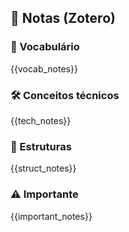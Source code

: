## 📌 Notas (Zotero)
### 📖 Vocabulário
{{vocab_notes}}

### 🛠️ Conceitos técnicos
{{tech_notes}}

### 🧱 Estruturas
{{struct_notes}}

### ⚠️ Importante
{{important_notes}}
